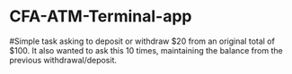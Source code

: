 # CFA-ATM-Terminal-app

#Simple task asking to deposit or withdraw $20 from an original total of $100. It also wanted to ask this 10 times, maintaining the balance from the previous withdrawal/deposit.
